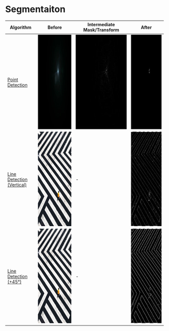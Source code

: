 # Segmentaiton

| Algorithm | Before | Intermediate Mask/Transform | After |
|---------------|--------|-------|-------|
| [Point Detection](https://github.com/TheNova22/Digital-Image-Processing/tree/main/Segmentation/pointDetection.ipynb) | <img src="https://github.com/TheNova22/Digital-Image-Processing/blob/main/Segmentation/images/star.jpeg" width="400" height="300"> | <img src="https://github.com/TheNova22/Digital-Image-Processing/blob/main/Segmentation/images/p1.jpeg" width="400" height="300"> | <img src="https://github.com/TheNova22/Digital-Image-Processing/blob/main/Segmentation/images/p2.jpeg" width="400" height="300"> |
| [Line Detection (Vertical)](https://github.com/TheNova22/Digital-Image-Processing/tree/main/Segmentation/lineDetection.ipynb) | <img src="https://github.com/TheNova22/Digital-Image-Processing/blob/main/Segmentation/images/lines.jpeg" width="400" height="300"> | - | <img src="https://github.com/TheNova22/Digital-Image-Processing/blob/main/Segmentation/images/lineV.jpeg" width="400" height="300"> |
| [Line Detection (+45°)](https://github.com/TheNova22/Digital-Image-Processing/tree/main/Segmentation/lineDetection.ipynb) | <img src="https://github.com/TheNova22/Digital-Image-Processing/blob/main/Segmentation/images/lines.jpeg" width="400" height="300"> | - | <img src="https://github.com/TheNova22/Digital-Image-Processing/blob/main/Segmentation/images/line45.jpeg" width="400" height="300"> |